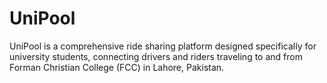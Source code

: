 # UniPool
UniPool is a comprehensive ride sharing platform designed specifically for university students, connecting drivers and riders traveling to and from Forman Christian College (FCC) in Lahore, Pakistan.
